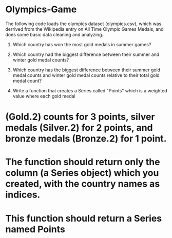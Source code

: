 # Olympics-Game
The following code loads the olympics dataset (olympics.csv), which was derrived from the Wikipedia entry on All Time Olympic Games Medals, and does some basic data cleaning and analyzing..



1. Which country has won the most gold medals in summer games?
2. Which country had the biggest difference between their summer and winter gold medal counts?
3. Which country has the biggest difference between their summer gold medal counts and winter gold medal counts relative to their total gold medal count?

4. Write a function that creates a Series called "Points" which is a weighted value where each gold medal
# (Gold.2) counts for 3 points, silver medals (Silver.2) for 2 points, and bronze medals (Bronze.2) for 1 point.
# The function should return only the column (a Series object) which you created, with the country names as indices.
# This function should return a Series named Points
